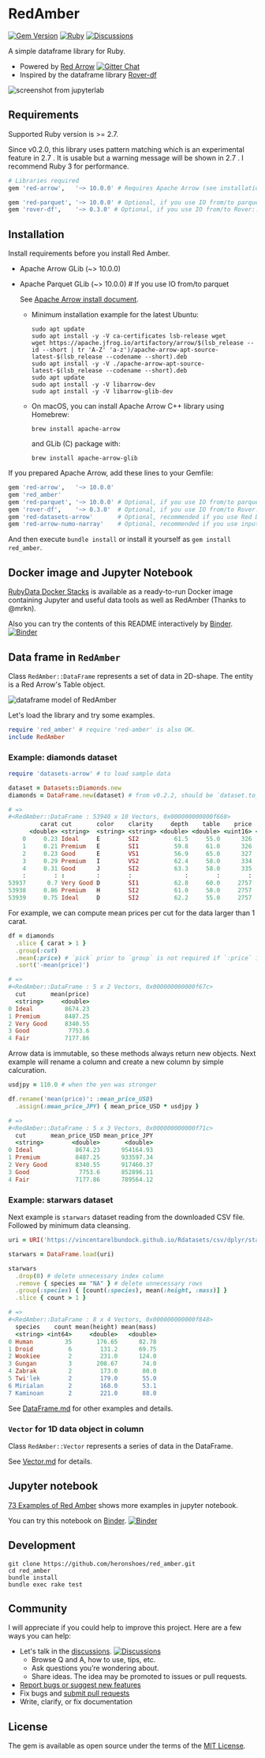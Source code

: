 # RedAmber

[![Gem Version](https://badge.fury.io/rb/red_amber.svg)](https://badge.fury.io/rb/red_amber)
[![Ruby](https://github.com/heronshoes/red_amber/actions/workflows/ci.yml/badge.svg)](https://github.com/heronshoes/red_amber/actions/workflows/ci.yml)
[![Discussions](https://img.shields.io/github/discussions/heronshoes/red_amber)](https://github.com/heronshoes/red_amber/discussions)

A simple dataframe library for Ruby.

- Powered by [Red Arrow](https://github.com/apache/arrow/tree/master/ruby/red-arrow) [![Gitter Chat](https://badges.gitter.im/red-data-tools/en.svg)](https://gitter.im/red-data-tools/en)
- Inspired by the dataframe library [Rover-df](https://github.com/ankane/rover)

![screenshot from jupyterlab](doc/image/screenshot.png)

## Requirements

Supported Ruby version is >= 2.7.

Since v0.2.0, this library uses pattern matching which is an experimental feature in 2.7 . It is usable but a warning message will be shown in 2.7 .
I recommend Ruby 3 for performance.

```ruby
# Libraries required
gem 'red-arrow',   '~> 10.0.0' # Requires Apache Arrow (see installation below)

gem 'red-parquet', '~> 10.0.0' # Optional, if you use IO from/to parquet
gem 'rover-df',    '~> 0.3.0' # Optional, if you use IO from/to Rover::DataFrame
```

## Installation

Install requirements before you install Red Amber.

- Apache Arrow GLib (~> 10.0.0)
- Apache Parquet GLib (~> 10.0.0)  # If you use IO from/to parquet

  See [Apache Arrow install document](https://arrow.apache.org/install/).
  
  - Minimum installation example for the latest Ubuntu:
    ```
    sudo apt update
    sudo apt install -y -V ca-certificates lsb-release wget
    wget https://apache.jfrog.io/artifactory/arrow/$(lsb_release --id --short | tr 'A-Z' 'a-z')/apache-arrow-apt-source-latest-$(lsb_release --codename --short).deb
    sudo apt install -y -V ./apache-arrow-apt-source-latest-$(lsb_release --codename --short).deb
    sudo apt update
    sudo apt install -y -V libarrow-dev
    sudo apt install -y -V libarrow-glib-dev
    ```
  - On macOS, you can install Apache Arrow C++ library using Homebrew:
    
    ```
    brew install apache-arrow
    ```

    and GLib (C) package with:

    ```
    brew install apache-arrow-glib
    ```

If you prepared Apache Arrow, add these lines to your Gemfile:

```ruby
gem 'red-arrow',   '~> 10.0.0'
gem 'red_amber'
gem 'red-parquet', '~> 10.0.0' # Optional, if you use IO from/to parquet
gem 'rover-df',    '~> 0.3.0'  # Optional, if you use IO from/to Rover::DataFrame
gem 'red-datasets-arrow'       # Optional, recommended if you use Red Datasets
gem 'red-arrow-numo-narray'    # Optional, recommended if you use inputs from Numo::NArray
```

And then execute `bundle install` or install it yourself as `gem install red_amber`.

## Docker image and Jupyter Notebook

[RubyData Docker Stacks](https://github.com/RubyData/docker-stacks) is available as a ready-to-run Docker image containing Jupyter and useful data tools as well as RedAmber (Thanks to @mrkn).

Also you can try the contents of this README interactively by [Binder](https://mybinder.org/v2/gh/heronshoes/docker-stacks/RedAmber-binder?filepath=red-amber.ipynb). 
[![Binder](https://mybinder.org/badge_logo.svg)](https://mybinder.org/v2/gh/heronshoes/docker-stacks/RedAmber-binder?filepath=red-amber.ipynb)


## Data frame in `RedAmber`

Class `RedAmber::DataFrame` represents a set of data in 2D-shape.
The entity is a Red Arrow's Table object. 

![dataframe model of RedAmber](doc/image/dataframe_model.png)

Let's load the library and try some examples.

```ruby
require 'red_amber' # require 'red-amber' is also OK.
include RedAmber
```

### Example: diamonds dataset

```ruby
require 'datasets-arrow' # to load sample data

dataset = Datasets::Diamonds.new
diamonds = DataFrame.new(dataset) # from v0.2.2, should be `dataset.to_arrow` if older.

# =>
#<RedAmber::DataFrame : 53940 x 10 Vectors, 0x000000000000f668>
         carat cut       color    clarity     depth    table    price        x ...        z
      <double> <string>  <string> <string> <double> <double> <uint16> <double> ... <double>
    0     0.23 Ideal     E        SI2          61.5     55.0      326     3.95 ...     2.43
    1     0.21 Premium   E        SI1          59.8     61.0      326     3.89 ...     2.31
    2     0.23 Good      E        VS1          56.9     65.0      327     4.05 ...     2.31
    3     0.29 Premium   I        VS2          62.4     58.0      334      4.2 ...     2.63
    4     0.31 Good      J        SI2          63.3     58.0      335     4.34 ...     2.75
    :        : :         :        :               :        :        :        : ...        :
53937      0.7 Very Good D        SI1          62.8     60.0     2757     5.66 ...     3.56
53938     0.86 Premium   H        SI2          61.0     58.0     2757     6.15 ...     3.74
53939     0.75 Ideal     D        SI2          62.2     55.0     2757     5.83 ...     3.64
```

For example, we can compute mean prices per cut for the data larger than 1 carat.

```ruby
df = diamonds
  .slice { carat > 1 }
  .group(:cut)
  .mean(:price) # `pick` prior to `group` is not required if `:price` is specified here.
  .sort('-mean(price)')

# =>
#<RedAmber::DataFrame : 5 x 2 Vectors, 0x000000000000f67c>
  cut       mean(price)
  <string>     <double>
0 Ideal         8674.23
1 Premium       8487.25
2 Very Good     8340.55
3 Good           7753.6
4 Fair          7177.86
```

Arrow data is immutable, so these methods always return new objects.
Next example will rename a column and create a new column by simple calcuration.

```ruby
usdjpy = 110.0 # when the yen was stronger

df.rename('mean(price)': :mean_price_USD)
  .assign(:mean_price_JPY) { mean_price_USD * usdjpy }

# =>
#<RedAmber::DataFrame : 5 x 3 Vectors, 0x000000000000f71c>
  cut       mean_price_USD mean_price_JPY
  <string>        <double>       <double>
0 Ideal            8674.23      954164.93
1 Premium          8487.25      933597.34
2 Very Good        8340.55      917460.37
3 Good              7753.6      852896.11
4 Fair             7177.86      789564.12
```

### Example: starwars dataset

Next example is `starwars` dataset reading from the downloaded CSV file. Followed by minimum data cleansing.

```ruby
uri = URI('https://vincentarelbundock.github.io/Rdatasets/csv/dplyr/starwars.csv')

starwars = DataFrame.load(uri)

starwars
  .drop(0) # delete unnecessary index column
  .remove { species == "NA" } # delete unnecessary rows
  .group(:species) { [count(:species), mean(:height, :mass)] }
  .slice { count > 1 }

# =>
#<RedAmber::DataFrame : 8 x 4 Vectors, 0x000000000000f848>
  species    count mean(height) mean(mass)
  <string> <int64>     <double>   <double>
0 Human         35       176.65      82.78
1 Droid          6        131.2      69.75
2 Wookiee        2        231.0      124.0
3 Gungan         3       208.67       74.0
4 Zabrak         2        173.0       80.0
5 Twi'lek        2        179.0       55.0
6 Mirialan       2        168.0       53.1
7 Kaminoan       2        221.0       88.0
```

See [DataFrame.md](doc/DataFrame.md) for other examples and details.


### `Vector` for 1D data object in column

Class `RedAmber::Vector` represents a series of data in the DataFrame.

See [Vector.md](doc/Vector.md) for details.

## Jupyter notebook

[73 Examples of Red Amber](binder/examples_of_red_amber.ipynb) shows more examples in jupyter notebook.

You can try this notebook on [Binder](https://mybinder.org/v2/gh/heronshoes/docker-stacks/RedAmber-binder?filepath=examples_of_red_amber.ipynb). 
[![Binder](https://mybinder.org/badge_logo.svg)](https://mybinder.org/v2/gh/heronshoes/docker-stacks/RedAmber-binder?filepath=examples_of_red_amber.ipynb)


## Development

```shell
git clone https://github.com/heronshoes/red_amber.git
cd red_amber
bundle install
bundle exec rake test
```

## Community

I will appreciate if you could help to improve this project. Here are a few ways you can help:

- Let's talk in the [discussions](https://github.com/heronshoes/red_amber/discussions). [![Discussions](https://img.shields.io/github/discussions/heronshoes/red_amber)](https://github.com/heronshoes/red_amber/discussions)
  - Browse Q and A, how to use, tips, etc.
  - Ask questions you’re wondering about.
  - Share ideas. The idea may be promoted to issues or pull requests.
- [Report bugs or suggest new features](https://github.com/heronshoes/red_amber/issues)
- Fix bugs and [submit pull requests](https://github.com/heronshoes/red_amber/pulls)
- Write, clarify, or fix documentation

## License

The gem is available as open source under the terms of the [MIT License](https://opensource.org/licenses/MIT).
